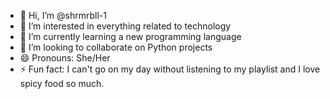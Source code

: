 - 👋 Hi, I’m @shrmrbll-1
- 👀 I’m interested in everything related to technology 
- 🌱 I’m currently learning a new programming language
- 💞️ I’m looking to collaborate on Python projects
- 😄 Pronouns: She/Her
- ⚡ Fun fact: I can't go on my day without listening to my playlist and I love spicy food so much. 

